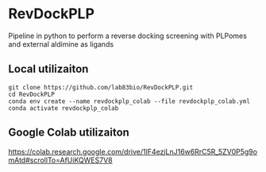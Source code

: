 # RevDockPLP
Pipeline in python to perform a reverse docking screening with PLPomes and external aldimine as ligands

## Local utilizaiton 
```{bash}
git clone https://github.com/lab83bio/RevDockPLP.git
cd RevDockPLP
conda env create --name revdockplp_colab --file revdockplp_colab.yml
conda activate revdockplp_colab
```
## Google Colab utilizaiton
https://colab.research.google.com/drive/1lF4ezjLnJ16w6RrC5R_5ZV0P5g9omAtd#scrollTo=AfUiKQWES7V8
